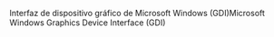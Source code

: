 <span data-ttu-id="ec84d-101">Interfaz de dispositivo gráfico de Microsoft Windows (GDI)</span><span class="sxs-lookup"><span data-stu-id="ec84d-101">Microsoft Windows Graphics Device Interface (GDI)</span></span>